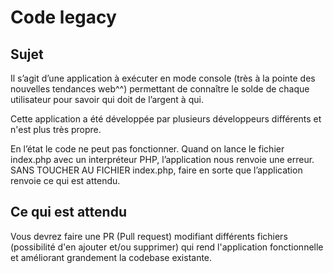 # Code legacy

## Sujet
Il s’agit d’une application à exécuter en mode console (très à la pointe des nouvelles tendances web^^) permettant de connaître le solde de chaque utilisateur pour savoir qui doit de l’argent à qui.

Cette application a été développée par plusieurs développeurs différents et n'est plus très propre.

En l’état le code ne peut pas fonctionner. Quand on lance le fichier index.php avec un interpréteur PHP, l’application nous renvoie une erreur.
SANS TOUCHER AU FICHIER index.php, faire en sorte que l’application renvoie ce qui est attendu.


## Ce qui est attendu
Vous devrez faire une PR (Pull request) modifiant différents fichiers (possibilité d'en ajouter et/ou supprimer) qui rend l'application fonctionnelle et améliorant grandement la codebase existante.
